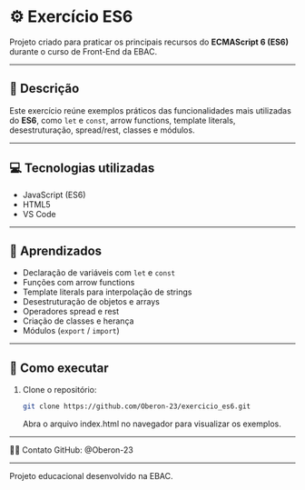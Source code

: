 # ⚙️ Exercício ES6

Projeto criado para praticar os principais recursos do **ECMAScript 6 (ES6)** durante o curso de Front-End da EBAC.

---

## 📄 Descrição

Este exercício reúne exemplos práticos das funcionalidades mais utilizadas do **ES6**, como `let` e `const`, arrow functions, template literals, desestruturação, spread/rest, classes e módulos.

---

## 💻 Tecnologias utilizadas

- JavaScript (ES6)
- HTML5
- VS Code

---

## 🧠 Aprendizados

- Declaração de variáveis com `let` e `const`
- Funções com arrow functions
- Template literals para interpolação de strings
- Desestruturação de objetos e arrays
- Operadores spread e rest
- Criação de classes e herança
- Módulos (`export` / `import`)

---

## 🚀 Como executar

1. Clone o repositório:
   ```bash
   git clone https://github.com/Oberon-23/exercicio_es6.git
   ```
   Abra o arquivo index.html no navegador para visualizar os exemplos.

--- 

🙋‍♂️ Contato
GitHub: @Oberon-23

--- 
Projeto educacional desenvolvido na EBAC.
